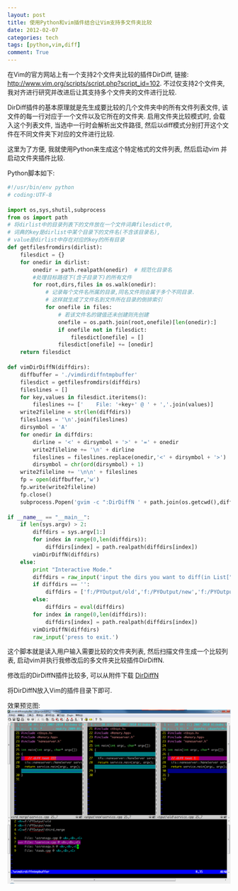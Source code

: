 ```yaml
---
layout: post
title: 使用Python和vim插件结合让Vim支持多文件夹比较
date: 2012-02-07
categories: tech
tags: [python,vim,diff]
comment: True
---
```


在Vim的官方网站上有一个支持2个文件夹比较的插件DirDiff, 链接: http://www.vim.org/scripts/script.php?script_id=102. 不过仅支持2个文件夹, 我对齐进行研究并改进后让其支持多个文件夹的文件进行比较.

DirDiff插件的基本原理就是先生成要比较的几个文件夹中的所有文件列表文件, 该文件的每一行对应于一个文件以及它所在的文件夹. 启用文件夹比较模式时, 会载入这个列表文件, 当选中一行时会解析出文件路径, 然后以diff模式分别打开这个文件在不同文件夹下对应的文件进行比较.

这里为了方便, 我就使用Python来生成这个特定格式的文件列表, 然后启动vim 并启动文件夹插件比较.

Python脚本如下:
```Python
#!/usr/bin/env python
# coding:UTF-8

import os,sys,shutil,subprocess
from os import path
# 将dirlist中的目录列表下的文件放在一个文件词典filesdict中,
# 词典的key是dirlist中某个目录下的文件名(不含该目录名),
# value是dirlist中存在对应的key的所有目录
def getfilesfromdirs(dirlist):
    filesdict = {}
    for onedir in dirlist:
        onedir = path.realpath(onedir)  # 规范化目录名
        #处理目标路径下(含子目录下)的所有文件
        for root,dirs,files in os.walk(onedir):
            # 记录每个文件名所属的目录,同名文件则会属于多个不同目录.
            # 这样就生成了文件名到文件所在目录的倒排索引
            for onefile in files:
                # 若该文件名的键值还未创建则先创建
                onefile = os.path.join(root,onefile)[len(onedir):]
                if onefile not in filesdict:
                    filesdict[onefile] = []
                filesdict[onefile] += [onedir]
    return filesdict

def vimDirDiffN(diffdirs):
    diffbuffer = './vimdirdiffntmpbuffer'
    filesdict = getfilesfromdirs(diffdirs)
    fileslines = []
    for key,values in filesdict.iteritems():
        fileslines += ['    File: '+key+' @ ' + ','.join(values)]
    write2fileline = str(len(diffdirs))
    fileslines = '\n'.join(fileslines)
    dirsymbol = 'A'
    for onedir in diffdirs:
        dirline = '<' + dirsymbol + '>' + '=' + onedir
        write2fileline += '\n' + dirline
        fileslines = fileslines.replace(onedir,'<' + dirsymbol + '>')
        dirsymbol = chr(ord(dirsymbol) + 1)
    write2fileline += '\n\n' + fileslines
    fp = open(diffbuffer,'w')
    fp.write(write2fileline)
    fp.close()
    subprocess.Popen('gvim -c ":DirDiffN ' + path.join(os.getcwd(),diffbuffer) + '"',shell=True)

if __name__ == "__main__":
    if len(sys.argv) > 2:
        diffdirs = sys.argv[1:]
        for index in range(0,len(diffdirs)):
            diffdirs[index] = path.realpath(diffdirs[index])
        vimDirDiffN(diffdirs)
    else:
        print "Interactive Mode."
        diffdirs = raw_input('input the dirs you want to diff(in List["A","B"]): ')
        if diffdirs == '':
            diffdirs = ['f:/PYOutput/old','f:/PYOutput/new','f:/PYOutput/third_merge']
        else:
            diffdirs = eval(diffdirs)
        for index in range(0,len(diffdirs)):
            diffdirs[index] = path.realpath(diffdirs[index])
        vimDirDiffN(diffdirs)
        raw_input('press to exit.')
```
这个脚本就是读入用户输入需要比较的文件夹列表, 然后扫描文件生成一个比较列表, 启动vim并执行我修改后的多文件夹比较插件DirDiffN.

修改后的DirDiffN插件比较多, 可以从附件下载 [DirDiffN](/resource/DirDiffN.vim.zip)

将DirDiffN放入Vim的插件目录下即可.

效果预览图:
![](/img/vimdiff-n-preview.png)